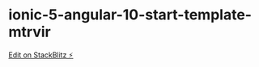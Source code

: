 # ionic-5-angular-10-start-template-mtrvir

[Edit on StackBlitz ⚡️](https://stackblitz.com/edit/ionic-5-angular-10-start-template-mtrvir)